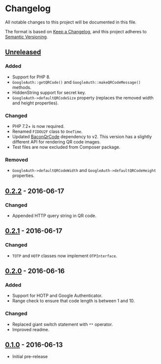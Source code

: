 # Changelog

All notable changes to this project will be documented in this file.

The format is based on [Keep a Changelog](https://keepachangelog.com/en/1.0.0/),
and this project adheres to [Semantic Versioning](https://semver.org/spec/v2.0.0.html).


## [Unreleased]
### Added
- Support for PHP 8.
- `GoogleAuth::getQRCode()` and `GoogleAuth::makeQRCodeMessage()` methods.
- HiddenString support for secret key.
- `GoogleAuth->defaultQRCodeSize` property (replaces the removed width and height properties).

### Changed
- PHP 7.2+ is now required.
- Renamed `FIDOU2F` class to `OneTime`.
- Updated [BaconQrCode](https://github.com/Bacon/BaconQrCode) dependency to v2.
  This version has a slightly different API for rendering QR code images.
- Test files are now excluded from Composer package.

### Removed
- `GoogleAuth->defaultQRCodeWidth` and `GoogleAuth->defaultQRCodeHeight` properties.


## [0.2.2] - 2016-06-17
### Changed
- Appended HTTP query string in QR code.


## [0.2.1] - 2016-06-17
### Changed
- `TOTP` and `HOTP` classes now implement `OTPInterface`.


## [0.2.0] - 2016-06-16
### Added
- Support for HOTP and Google Authenticator.
- Range check to ensure that code length is between 1 and 10.

### Changed
- Replaced giant switch statement with `**` operator.
- Improved readme.


## [0.1.0] - 2016-06-13
- Initial pre-release


[Unreleased]: https://github.com/paragonie/multi_factor/compare/v0.2.2...HEAD
[0.2.2]: https://github.com/paragonie/multi_factor/compare/v0.2.1...v0.2.2
[0.2.1]: https://github.com/paragonie/multi_factor/compare/v0.2.0...v0.2.1
[0.2.0]: https://github.com/paragonie/multi_factor/compare/v0.1.0...v0.2.0
[0.1.0]: https://github.com/paragonie/multi_factor/tree/v0.1.0
